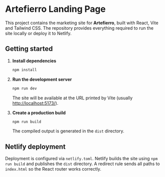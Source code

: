# Artefierro Landing Page

This project contains the marketing site for **Artefierro**, built with React, Vite and Tailwind CSS.  The repository provides everything required to run the site locally or deploy it to Netlify.

## Getting started

1. **Install dependencies**

   ```bash
   npm install
   ```

2. **Run the development server**

   ```bash
   npm run dev
   ```

   The site will be available at the URL printed by Vite (usually <http://localhost:5173/>).

3. **Create a production build**

   ```bash
   npm run build
   ```

   The compiled output is generated in the `dist` directory.

## Netlify deployment

Deployment is configured via `netlify.toml`. Netlify builds the site using `npm run build` and publishes the `dist` directory. A redirect rule sends all paths to `index.html` so the React router works correctly.

